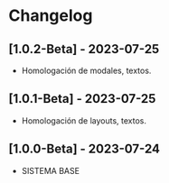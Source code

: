 # Changelog

## [1.0.2-Beta] - 2023-07-25
- Homologación de modales, textos.

## [1.0.1-Beta] - 2023-07-25
- Homologación de layouts, textos.

## [1.0.0-Beta] - 2023-07-24
- SISTEMA BASE

